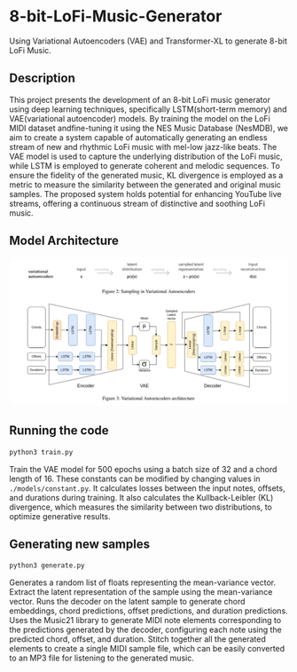 # 8-bit-LoFi-Music-Generator
Using Variational Autoencoders (VAE) and Transformer-XL to generate 8-bit LoFi Music.

## Description
This project presents the development of an 8-bit LoFi music generator using deep learning techniques, specifically LSTM(short-term memory) and VAE(variational autoencoder) models. By training the model on the LoFi MIDI dataset andfine-tuning it using the NES Music Database (NesMDB), we aim to create a system capable of automatically generating an endless stream of new and rhythmic LoFi music with mel-low jazz-like beats. The VAE model is used to capture the underlying distribution of the LoFi music, while LSTM is employed to generate coherent and melodic sequences. To ensure the fidelity of the generated music, KL divergence is employed as a metric to measure the similarity between the generated and original music samples. The proposed system holds potential for enhancing YouTube live streams, offering a continuous stream of distinctive and soothing LoFi music.


## Model Architecture
![VAE](./assets/VAE.png)

## Running the code

```sh
python3 train.py
```
Train the VAE model for 500 epochs using a batch size of 32 and a chord length of 16. These constants can be modified by changing values in `./models/constant.py`. It calculates losses between the input notes, offsets, and durations during training. It also calculates the Kullback-Leibler (KL) divergence, which measures the similarity between two distributions, to optimize generative results.

## Generating new samples
```sh
python3 generate.py
```
Generates a random list of floats representing the mean-variance vector. Extract the latent representation of the sample using the mean-variance vector. Runs the decoder on the latent sample to generate chord embeddings, chord predictions, offset predictions, and duration predictions. Uses the Music21 library to generate MIDI note elements corresponding to the predictions generated by the decoder, configuring each note using the predicted chord, offset, and duration. Stitch together all the generated elements to create a single MIDI sample file, which can be easily converted to an MP3 file for listening to the generated music.
